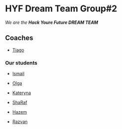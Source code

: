 # HYF Dream Team Group#2

_We are the **Hack Youre Future DREAM TEAM**_



## Coaches

- [Tiago](./tiago.md)

### Our students


- [Ismail]()

- [Olga](https://github.com/okozmovskaya)

- [Kateryna]()

- [ShaRaf]()

- [Hazem](hazem.md)

- [Razvan](razvan.md)
